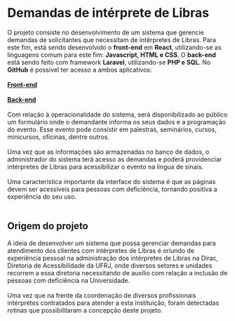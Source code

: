 # Demandas de intérprete de Libras


O projeto consiste no desenvolvimento de um sistema que gerencie demandas de solicitantes que necessitam de intérpretes de Libras. Para este fim, está sendo desenvolvido o **front-end** em **React**, utilizando-se as linguagens comum para este fim: **Javascript, HTML e CSS**. O **back-end** está sendo feito com framework **Laravel**, utilizando-se **PHP e SQL**.
No **GitHub** é possível ter acesso a ambos aplicativos:<br/><br/>
**[Front-end](https://github.com/daniel-enes/front_demandas_libras)**<br/><br/>
**[Back-end](https://github.com/daniel-enes/api_demandas_libras)**<br/><br/>
Com relação à operacionalidade do sistema, será disponibilizado ao público um formulário onde o demandante informa os seus dados e a programação do evento. Esse evento pode consistir em palestras, seminários, cursos, minicursos, oficinas, dentre outros.<br/><br/>
Uma vez que as informações são armazenadas no banco de dados, o administrador do sistema terá acesso as demandas e poderá providenciar intérpretes de Libras para acessibilizar o evento na língua de sinais.<br/><br/>
Uma característica importante da interface do sistema é que as páginas devem ser acessíveis para pessoas com deficiência, tornando positiva a experiência do seu uso.<br/><br/>
## Origem do projeto
A ideia de desenvolver um sistema que possa gerenciar demandas para atendimento dos clientes com intérpretes de Libras é oriundo de experiência pessoal na administração dos intérpretes de Libras na Dirac, Diretoria de Acessibilidade da UFRJ, onde diversos setores e unidades recorrem a essa diretoria necessitando de auxílio com relação a inclusão de pessoas com deficiência na Universidade.<br/><br/>
Uma vez que na frente da coordenação de diversos profissionais intérpretes contratados para atender a esta instituição, foram detectadas rotinas que possibilitaram a concepção deste projeto.<br/><br/>

